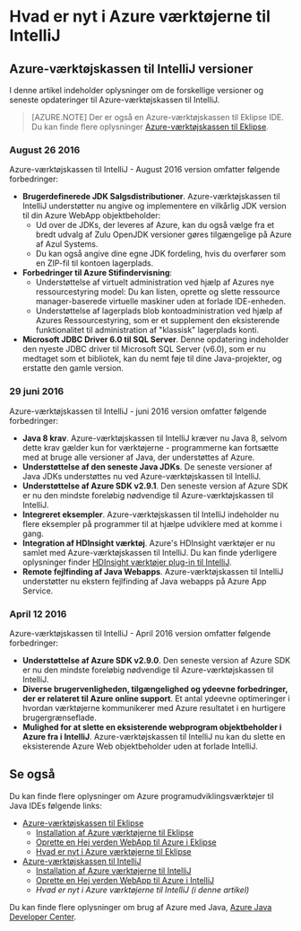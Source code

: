 <properties
    pageTitle="Hvad er nyt i Azure værktøjerne til IntelliJ | Microsoft Azure"
    description="Få mere at vide om de nyeste funktioner i Azure-værktøjskassen til IntelliJ."
    services=""
    documentationCenter="java"
    authors="rmcmurray"
    manager="wpickett"
    editor=""/>

<tags
    ms.service="multiple"
    ms.workload="na"
    ms.tgt_pltfrm="multiple"
    ms.devlang="Java"
    ms.topic="article"
    ms.date="08/26/2016" 
    ms.author="robmcm;asirveda;martinsawicki"/>

# <a name="whats-new-in-the-azure-toolkit-for-intellij"></a>Hvad er nyt i Azure værktøjerne til IntelliJ

## <a name="azure-toolkit-for-intellij-releases"></a>Azure-værktøjskassen til IntelliJ versioner

I denne artikel indeholder oplysninger om de forskellige versioner og seneste opdateringer til Azure-værktøjskassen til IntelliJ.

> [AZURE.NOTE] Der er også en Azure-værktøjskassen til Eklipse IDE. Du kan finde flere oplysninger [Azure-værktøjskassen til Eklipse].

### <a name="august-26-2016"></a>August 26 2016

Azure-værktøjskassen til IntelliJ - August 2016 version omfatter følgende forbedringer:

* **Brugerdefinerede JDK Salgsdistributioner**. Azure-værktøjskassen til IntelliJ understøtter nu angive og implementere en vilkårlig JDK version til din Azure WebApp objektbeholder:
  - Ud over de JDKs, der leveres af Azure, kan du også vælge fra et bredt udvalg af Zulu OpenJDK versioner gøres tilgængelige på Azure af Azul Systems.
  - Du kan også angive dine egne JDK fordeling, hvis du overfører som en ZIP-fil til kontoen lagerplads.
* **Forbedringer til Azure Stifindervisning**:
  - Understøttelse af virtuelt administration ved hjælp af Azures nye ressourcestyring model: Du kan listen, oprette og slette ressource manager-baserede virtuelle maskiner uden at forlade IDE-enheden.
  - Understøttelse af lagerplads blob kontoadministration ved hjælp af Azures Ressourcestyring, som er et supplement den eksisterende funktionalitet til administration af "klassisk" lagerplads konti.
* **Microsoft JDBC Driver 6.0 til SQL Server**. Denne opdatering indeholder den nyeste JDBC driver til Microsoft SQL Server (v6.0), som er nu medtaget som et bibliotek, kan du nemt føje til dine Java-projekter, og erstatte den gamle version.

### <a name="june-29-2016"></a>29 juni 2016

Azure-værktøjskassen til IntelliJ - juni 2016 version omfatter følgende forbedringer:

* **Java 8 krav**. Azure-værktøjskassen til IntelliJ kræver nu Java 8, selvom dette krav gælder kun for værktøjerne - programmerne kan fortsætte med at bruge alle versioner af Java, der understøttes af Azure.
* **Understøttelse af den seneste Java JDKs**. De seneste versioner af Java JDKs understøttes nu ved Azure-værktøjskassen til IntelliJ.
* **Understøttelse af Azure SDK v2.9.1**. Den seneste version af Azure SDK er nu den mindste foreløbig nødvendige til Azure-værktøjskassen til IntelliJ.
* **Integreret eksempler**. Azure-værktøjskassen til IntelliJ indeholder nu flere eksempler på programmer til at hjælpe udviklere med at komme i gang.
* **Integration af HDInsight værktøj**. Azure's HDInsight værktøjer er nu samlet med Azure-værktøjskassen til IntelliJ. Du kan finde yderligere oplysninger finder [HDInsight værktøjer plug-in til IntelliJ].
* **Remote fejlfinding af Java Webapps**. Azure-værktøjskassen til IntelliJ understøtter nu ekstern fejlfinding af Java webapps på Azure App Service.

### <a name="april-12-2016"></a>April 12 2016

Azure-værktøjskassen til IntelliJ - April 2016 version omfatter følgende forbedringer:

* **Understøttelse af Azure SDK v2.9.0**. Den seneste version af Azure SDK er nu den mindste foreløbig nødvendige til Azure-værktøjskassen til IntelliJ.
* **Diverse brugervenligheden, tilgængelighed og ydeevne forbedringer, der er relateret til Azure online support**. Et antal ydeevne optimeringer i hvordan værktøjerne kommunikerer med Azure resultatet i en hurtigere brugergrænseflade.
* **Mulighed for at slette en eksisterende webprogram objektbeholder i Azure fra i IntelliJ**. Azure-værktøjskassen til IntelliJ nu kan du slette en eksisterende Azure Web objektbeholder uden at forlade IntelliJ.

## <a name="see-also"></a>Se også ##

Du kan finde flere oplysninger om Azure programudviklingsværktøjer til Java IDEs følgende links:

- [Azure-værktøjskassen til Eklipse]
  - [Installation af Azure værktøjerne til Eklipse]
  - [Oprette en Hej verden WebApp til Azure i Eklipse]
  - [Hvad er nyt i Azure værktøjerne til Eklipse]
- [Azure-værktøjskassen til IntelliJ]
  - [Installation af Azure værktøjerne til IntelliJ]
  - [Oprette en Hej verden WebApp til Azure i IntelliJ]
  - *Hvad er nyt i Azure værktøjerne til IntelliJ (i denne artikel)*

Du kan finde flere oplysninger om brug af Azure med Java, [Azure Java Developer Center].

<!-- URL List -->

[Azure-værktøjskassen til Eklipse]: ./azure-toolkit-for-eclipse.md
[Azure-værktøjskassen til IntelliJ]: ./azure-toolkit-for-intellij.md
[Oprette en Hej verden WebApp til Azure i Eklipse]: ./app-service-web/app-service-web-eclipse-create-hello-world-web-app.md
[Oprette en Hej verden WebApp til Azure i IntelliJ]: ./app-service-web/app-service-web-intellij-create-hello-world-web-app.md
[Installation af Azure værktøjerne til Eklipse]: ./azure-toolkit-for-eclipse-installation.md
[Installation af Azure værktøjerne til IntelliJ]: ./azure-toolkit-for-intellij-installation.md
[Hvad er nyt i Azure værktøjerne til Eklipse]: ./azure-toolkit-for-eclipse-whats-new.md
[What's New in the Azure Toolkit for IntelliJ]: ./azure-toolkit-for-intellij-whats-new.md

[Azure Java Developer Center]: http://go.microsoft.com/fwlink/?LinkID=699547

[HDInsight værktøjer plug-in til IntelliJ]: ./hdinsight/hdinsight-apache-spark-intellij-tool-plugin.md
